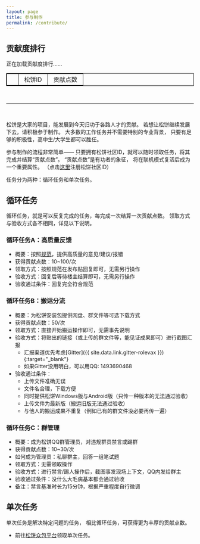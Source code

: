 ```yaml
---
layout: page
title: 参与制作
permalink: /contribute/
---
```


## 贡献度排行

<style>
table {
    border-collapse: collapse;
}

table, th, td {
    border: 1px solid black;
}

th, td {
    padding-left: 15px;
    padding-right: 15px;
}
</style>

<div id="loading">
    <p>正在加载贡献度排行……</p>
</div>

<table id="c-points">
    <th>
        <td>松饼ID</td>
        <td>贡献点数</td>
    </th>
</table>

<br />

---

<br />

松饼是大家的项目，能发展到今天归功于各路人才的贡献。
若想让松饼继续发展下去，请积极参于制作。
大多数的工作任务并不需要特别的专业背景，
只要有足够的积极性，高中生/大学生都可以胜任。

参与制作的流程非常简单——
只要拥有松饼社区ID，就可以随时领取任务，将其完成并结算“贡献点数”。
“贡献点数”是有功者的象征，
将在联机模式复活后成为一个重要属性。
（点击[这里](/signup/)注册松饼社区ID）

任务分为两种：循环任务和单次任务。

## 循环任务

循环任务，就是可以反复完成的任务，每完成一次结算一次贡献点数。
领取方式与验收方式各不相同，详见以下说明。

### 循环任务A：高质量反馈

- 概要：按照[规范](/feedback/)，提供高质量的意见/建议/报错
- 获得贡献点数：10~100/次
- 领取方式：按照规范在发布贴回复即可，无需另行操作
- 验收方式：回复后等待楼主结算即可，无需另行操作
- 验收通过条件：回复完全符合规范

### 循环任务B：搬运分流

- 概要：为松饼安装包提供网盘、群文件等可选下载方式
- 获得贡献点数：50/次
- 领取方式：直接开始搬运操作即可，无需事先说明
- 验收方式：将贴出的链接（或上传的群文件等，能见证成果即可）进行截图汇报
    - 汇报渠道优先考虑[Gitter]({{ site.data.link.gitter-rolevax }}){:target="_blank"}
    - 如果Gitter没用明白，可以用QQ: 1493690468
- 验收通过条件：
    - 上传文件准确无误
    - 文件名合理，下载方便
    - 同时提供松饼Windows版与Android版（只传一种版本的无法通过验收）
    - 上传文件为最新版（搬运旧版无法通过验收）
    - 与他人的搬运成果不重复（例如已有的群文件没必要再传一遍）

### 循环任务C：群管理

- 概要：成为松饼QQ群管理员，对违规群员禁言或踢群
- 获得贡献点数：10~30/次
- 如何成为管理员：私聊群主，回答一组笔试题
- 领取方式：无需领取操作
- 验收方式：进行禁言/踢人操作后，截图事发现场上下文，QQ内发给群主
- 验收通过条件：没什么大毛病基本都会通过验收
- 备注：禁言基准时长为15分钟，根据严重程度自行微调

## 单次任务

单次任务是解决特定问题的任务，
相比循环任务，可获得更为丰厚的贡献点数。

- 前往[松饼众包平台](/crowd/)领取单次任务。

<script src="/js/teru.js"></script>

<script>
function renderTable(sc) {
    var table = document.getElementById('c-points');

    if (sc.Entries) {
        for (var i = 0; i < sc.Entries.length; i++) {
            var row1 = table.insertRow(i + 1);

            var row1col1 = row1.insertCell(0);
            row1col1.innerHTML = "" + (i + 1);

            var row1col2 = row1.insertCell(1);
            row1col2.innerHTML = sc.Entries[i].Username;

            var row1col3 = row1.insertCell(2);
            row1col3.align = "right";
            row1col3.innerHTML = sc.Entries[i].CPoint;
        }
    }

    var loading = document.getElementById('loading');
    loading.style.display = "none";
}

teru.send("GET", "/account/c-points", "", renderTable);
</script>

